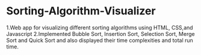 # Sorting-Algorithm-Visualizer
1.Web app for visualizing different sorting algorithms using HTML, CSS,and Javascript
2.Implemented Bubble Sort, Insertion Sort, Selection Sort, Merge Sort and Quick Sort and also displayed their time complexities and total run time.
